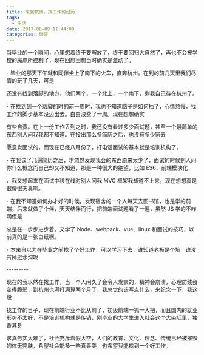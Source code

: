 ```yaml
---
title: 来到杭州，找工作的经历
tags:
  - 生活
date: 2017-08-09 11:44:00
categories: 琐碎
---
```


当毕业的一个瞬间，心里想着终于要解放了，终于要回归大自然了，再也不会被学校的魔爪所控制了，现在回想回想当时确实是激动了。

\- 毕业的那天下午就和同伴坐上了南下的火车，直奔杭州。在到的前几天里我们尽情的玩了几天，可是

还没有找到落脚的地方，他们两个，一个北上，一个南下，剩我自己待在杭州了。

\- 在找到到一个落脚的时的前一周时，我也不知道脑子是如何抽了，心情怠慢，找工作的脚步基本没迈出去。白白浪费了一周。现在想想确实

有些自责。在上一份工作丢到之时，我还没有看过多少面试题，甚至一个最简单的东西别人问我我都不知道。在投出那么多简历之后，也没有多少家去

愿意发面试的，而现在已经八月份了，打电话面试的基本就是培训机构了。

\- 在我该了几遍简历之后，才忽然发现我会的东西原来太少了，面试的时候别人问你什么概念而自己却又不知道，那是一种很大的绝望，比如 ES6、前端模块化

，我又想起来在面试中移在线时别人问我 MVC 框架我却道不上来，现在想想真是很傻很天真啊。

\- 在我不知道如何办才好的时候，发现宿舍的一个人每天去图书馆，也是学的前端，后来就做了个伴，天天结伴而行，把前端面试题看了一遍，虽然 JS 学的不咋滴但是

总是在一步步进步着。又学了 Node、webpack、vue、linux 和面试的技巧，以前真的是一张白纸啊。

\- 本来自以为在毕业之前找了个好工作，可以学习下去，谁知道老板是个坑，谁没有掉过水沟呢

\-\-\-\-\-\-\-\-\-

现在的我以然在找工作，当一个人闲久了会令人发疯的，精神会崩溃，心理防线会变得脆弱，到杭州也满打满算两个月了，我总觉的该写点什么，来纪念一下，我这段

找工作的日子，现在前端行业不比从前了，初级前端一抓一大把，而且国内的就业形势不太好，不是培训机构就是传销，刚毕业的大学生进入社会这个大染缸里，独善其身

求真务实太难了，社会充斥着假大空，人们的教育，文化、理念、传统已经被摧毁的体无完肤，希望社会能多一些真善美，也希望我能找到一个好工作。
